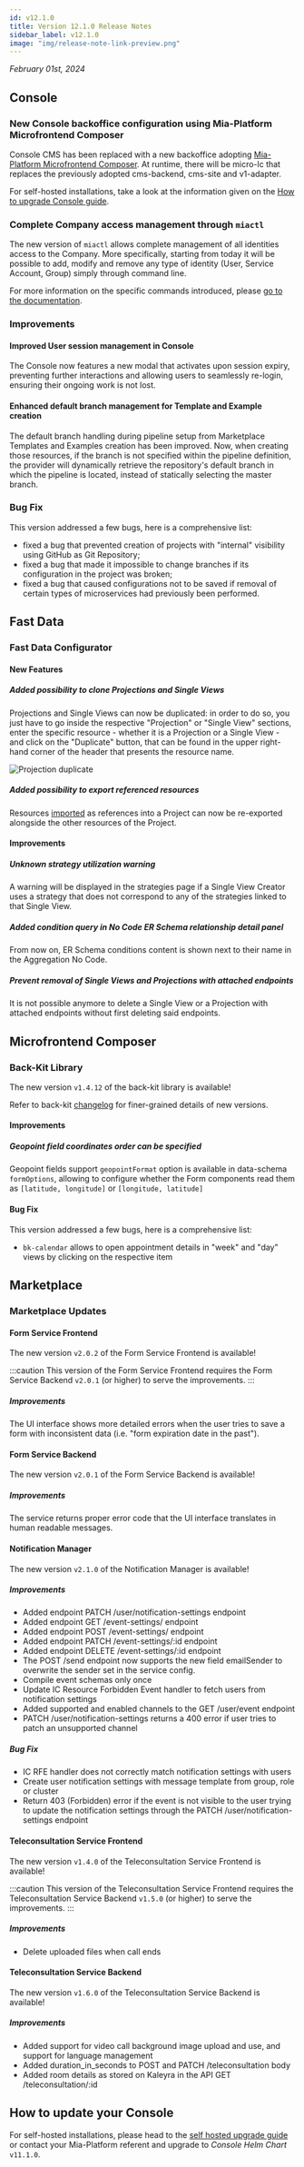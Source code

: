 ```yaml
---
id: v12.1.0
title: Version 12.1.0 Release Notes
sidebar_label: v12.1.0
image: "img/release-note-link-preview.png"
---
```


_February 01st, 2024_

## Console

### New Console backoffice configuration using Mia-Platform Microfrontend Composer

Console CMS has been replaced with a new backoffice adopting [Mia-Platform Microfrontend Composer](/docs/12.x.x/microfrontend-composer/what-is). 
At runtime, there will be micro-lc that replaces the previously adopted cms-backend, cms-site and v1-adapter.

For self-hosted installations, take a look at the information given on the [How to upgrade Console guide](/docs/12.x.x/infrastructure/self-hosted/installation-chart/how-to-upgrade#v12---version-upgrades).

### Complete Company access management through `miactl`

The new version of `miactl` allows complete management of all identities access to the Company.
More specifically, starting from today it will be possible to add, modify and remove any type of identity (User, Service Account, Group) simply through command line.

For more information on the specific commands introduced, please [go to the documentation](/docs/12.x.x/cli/miactl/commands).

### Improvements

#### Improved User session management in Console

The Console now features a new modal that activates upon session expiry, preventing further interactions and allowing users to seamlessly re-login, ensuring their ongoing work is not lost.

#### Enhanced default branch management for Template and Example creation

The default branch handling during pipeline setup from Marketplace Templates and Examples creation has been improved. Now, when creating those resources, if the branch is not specified within the pipeline definition, the provider will dynamically retrieve the repository's default branch in which the pipeline is located, instead of statically selecting the master branch.

### Bug Fix

This version addressed a few bugs, here is a comprehensive list:

* fixed a bug that prevented creation of projects with "internal" visibility using GitHub as Git Repository;
* fixed a bug that made it impossible to change branches if its configuration in the project was broken;
* fixed a bug that caused configurations not to be saved if removal of certain types of microservices had previously been performed.

## Fast Data

### Fast Data Configurator

#### New Features

##### Added possibility to clone Projections and Single Views

Projections and Single Views can now be duplicated: in order to do so, you just have to go inside the respective "Projection" or "Single View" sections, enter the specific resource - whether it is a Projection or a Single View - and click on the "Duplicate" button, that can be found in the upper right-hand corner of the header that presents the resource name.

![Projection duplicate](./img/projection-duplicate.png)

##### Added possibility to export referenced resources

Resources [imported](/docs/12.x.x/fast_data/configuration/import_export#import) as references into a Project can now be re-exported alongside the other resources of the Project.

#### Improvements

##### Unknown strategy utilization warning

A warning will be displayed in the strategies page if a Single View Creator uses a strategy that does not correspond to any of the strategies linked to that Single View.

##### Added condition query in No Code ER Schema relationship detail panel

From now on, ER Schema conditions content is shown next to their name in the Aggregation No Code.

##### Prevent removal of Single Views and Projections with attached endpoints

It is not possible anymore to delete a Single View or a Projection with attached endpoints without first deleting said endpoints.

## Microfrontend Composer

### Back-Kit Library

The new version `v1.4.12` of the back-kit library is available!

Refer to back-kit [changelog](/docs/12.x.x/microfrontend-composer/back-kit/changelog) for finer-grained details of new versions.

#### Improvements

##### Geopoint field coordinates order can be specified

Geopoint fields support `geopointFormat` option is available in data-schema `formOptions`, allowing to configure whether the Form components read them as `[latitude, longitude]` or `[longitude, latitude]`

#### Bug Fix

This version addressed a few bugs, here is a comprehensive list:

* `bk-calendar` allows to open appointment details in "week" and "day" views by clicking on the respective item

## Marketplace

### Marketplace Updates

#### Form Service Frontend

The new version `v2.0.2` of the Form Service Frontend is available! 

:::caution
This version of the Form Service Frontend requires the Form Service Backend `v2.0.1` (or higher) to serve the improvements.
:::

##### Improvements

The UI interface shows more detailed errors when the user tries to save a form with inconsistent data (i.e. "form expiration date in the past").

#### Form Service Backend

The new version `v2.0.1` of the Form Service Backend is available! 

##### Improvements

The service returns proper error code that the UI interface translates in human readable messages.

#### Notification Manager

The new version `v2.1.0` of the Notification Manager is available!

##### Improvements

* Added endpoint PATCH /user/notification-settings endpoint
* Added endpoint GET /event-settings/ endpoint
* Added endpoint POST /event-settings/ endpoint
* Added endpoint PATCH /event-settings/:id endpoint
* Added endpoint DELETE /event-settings/:id endpoint
* The POST /send endpoint now supports the new field emailSender to overwrite the sender set in the service config.
* Compile event schemas only once
* Update IC Resource Forbidden Event handler to fetch users from notification settings
* Added supported and enabled channels to the GET /user/event endpoint
* PATCH /user/notification-settings returns a 400 error if user tries to patch an unsupported channel

##### Bug Fix

* IC RFE handler does not correctly match notification settings with users
* Create user notification settings with message template from group, role or cluster
* Return 403 (Forbidden) error if the event is not visible to the user trying to update the notification settings through the PATCH /user/notification-settings endpoint

#### Teleconsultation Service Frontend

The new version `v1.4.0` of the Teleconsultation Service Frontend is available!

:::caution
This version of the Teleconsultation Service Frontend requires the Teleconsultation Service Backend `v1.5.0` (or higher) to serve the improvements.
:::

##### Improvements

* Delete uploaded files when call ends

#### Teleconsultation Service Backend

The new version `v1.6.0` of the Teleconsultation Service Backend is available!

##### Improvements

* Added support for video call background image upload and use, and support for language management
* Added duration_in_seconds to POST and PATCH /teleconsultation body
* Added room details as stored on Kaleyra in the API GET /teleconsultation/:id


## How to update your Console

For self-hosted installations, please head to the [self hosted upgrade guide](/docs/12.x.x/infrastructure/self-hosted/installation-chart/how-to-upgrade#v12---version-upgrades) or contact your Mia-Platform referent and upgrade to _Console Helm Chart_ `v11.1.0`.
